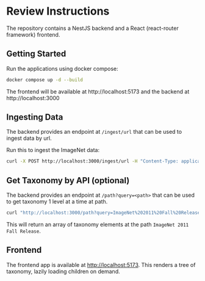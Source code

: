 # Review Instructions

The repository contains a NestJS backend and a React (react-router framework) frontend.

## Getting Started

Run the applications using docker compose:

```bash
docker compose up -d --build
```

The frontend will be available at http://localhost:5173 and the backend at http://localhost:3000

## Ingesting Data

The backend provides an endpoint at `/ingest/url` that can be used to ingest data by url.

Run this to ingest the ImageNet data:

```bash
curl -X POST http://localhost:3000/ingest/url -H "Content-Type: application/json" -d '{"url": "https://raw.githubusercontent.com/tzutalin/ImageNet_Utils/refs/heads/master/detection_eval_tools/structure_released.xml"}'
```

## Get Taxonomy by API (optional)

The backend provides an endpoint at `/path?query=<path>` that can be used to get taxonomy 1 level at a time at path.

```bash
curl "http://localhost:3000/path?query=ImageNet%202011%20Fall%20Release"
```

This will return an array of taxonomy elements at the path `ImageNet 2011 Fall Release`.

## Frontend

The frontend app is available at [http://localhost:5173](http://localhost:5173).
This renders a tree of taxonomy, lazily loading children on demand.
